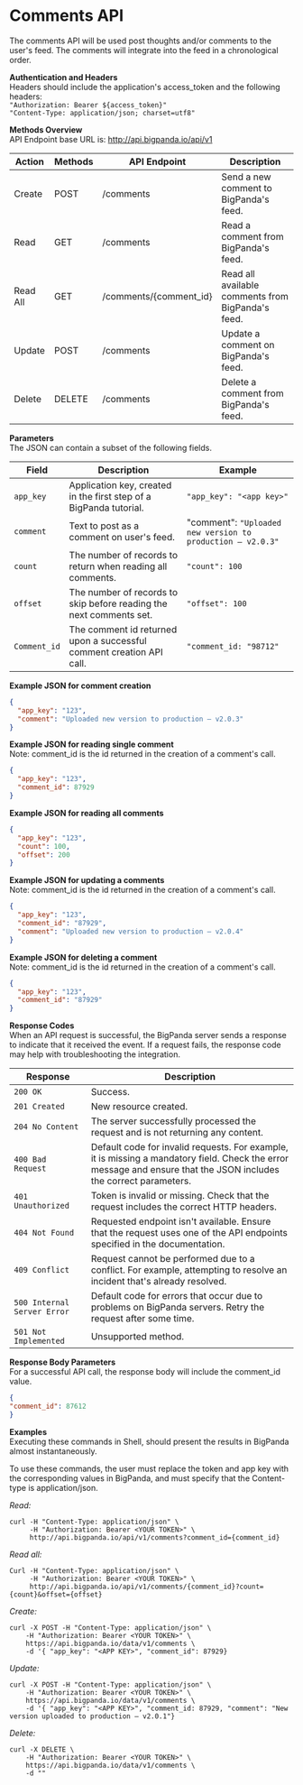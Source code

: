 # Comments API
The comments API will be used post thoughts and/or comments to the user's feed.
The comments will integrate into the feed in a chronological order.

**Authentication and Headers**  
Headers should include the application's access_token and the following headers:  
`"Authorization: Bearer ${access_token}"`  
`"Content-Type: application/json; charset=utf8"`  

**Methods Overview**  
API Endpoint base URL is: http://api.bigpanda.io/api/v1  

Action	| Methods |	API Endpoint |	Description  
--------|---------|--------------|--------------  
Create |	POST 	| /comments |	Send a new comment to BigPanda's feed.  
Read |	GET |	/comments | Read a comment from BigPanda's feed.  
Read All |	GET |	/comments/{comment_id}	| Read all available comments from BigPanda's feed.  
Update |	POST |	/comments	| Update a comment on BigPanda's feed.  
Delete |	DELETE |	/comments	| Delete a comment from BigPanda's feed.  

**Parameters**  
The JSON can contain a subset of the following fields.  

Field |	Description |	Example  
------|-------------|--------  
`app_key` |	Application key, created in the first step of a BigPanda tutorial.	| `"app_key": "<app key>"`  
`comment`	| Text to post as a comment on user's feed.	| "comment": `"Uploaded new version to production – v2.0.3"`  
`count`	| The number of records to return when reading all comments.	| `"count": 100`  
`offset`	| The number of records to skip before reading the next comments set.	| `"offset": 100`  
`Comment_id` |	The comment id returned upon a successful comment creation API call.	| `"comment_id: "98712"`  

**Example JSON for comment creation**  
```JSON
{  
  "app_key": "123",  
  "comment": "Uploaded new version to production – v2.0.3"  
}
```  

**Example JSON for reading single comment**  
Note: comment_id is the id returned in the creation of a comment's call.
```JSON
{
  "app_key": "123",
  "comment_id": 87929
}
```

**Example JSON for reading all comments**
```JSON
{
  "app_key": "123",
  "count": 100,
  "offset": 200
}
```

**Example JSON for updating a comments**  
Note: comment_id is the id returned in the creation of a comment's call.  
```JSON
{
  "app_key": "123",
  "comment_id": "87929",
  "comment": "Uploaded new version to production – v2.0.4"
}
```

**Example JSON for deleting a comment**  
Note: comment_id is the id returned in the creation of a comment's call.  
```JSON
{
  "app_key": "123",
  "comment_id": "87929"
}
```

**Response Codes**  
When an API request is successful, the BigPanda server sends a response to indicate that it received the event. If a request fails, the response code may help with troubleshooting the integration.  

Response                   |	Description  
---------------------------|-------------  
`200 OK`	| Success.  
`201 Created` |	New resource created.  
`204 No Content` |	The server successfully processed the request and is not returning any content.  
`400 Bad Request`	| Default code for invalid requests. For example, it is missing a mandatory field. Check the error message and ensure that the JSON includes the correct parameters.  
`401 Unauthorized` |	Token is invalid or missing. Check that the request includes the correct HTTP headers.  
`404 Not Found` |	Requested endpoint isn't available. Ensure that the request uses one of the API endpoints specified in the documentation.  
`409 Conflict`	| Request cannot be performed due to a conflict. For example, attempting to resolve an incident that's already resolved.  
`500 Internal Server Error` |	Default code for errors that occur due to problems on BigPanda servers. Retry the request after some time.  
`501 Not Implemented`	| Unsupported method.  

**Response Body Parameters**  
For a successful API call, the response body will include the comment_id value.  
```JSON
{
"comment_id": 87612 
}
```

**Examples**  
Executing these commands in Shell, should present the results in BigPanda almost instantaneously.  

To use these commands, the user must replace the token and app key with the corresponding values in BigPanda, and must specify that the Content-type is application/json.  

_Read:_  
```curl
curl -H "Content-Type: application/json" \
     -H "Authorization: Bearer <YOUR TOKEN>" \
     http://api.bigpanda.io/api/v1/comments?comment_id={comment_id}
```

_Read all:_
```curl
Curl -H "Content-Type: application/json" \
     -H "Authorization: Bearer <YOUR TOKEN>" \        
     http://api.bigpanda.io/api/v1/comments/{comment_id}?count={count}&offset={offset}
```

_Create:_
```curl
curl -X POST -H "Content-Type: application/json" \
    -H "Authorization: Bearer <YOUR TOKEN>" \
    https://api.bigpanda.io/data/v1/comments \
    -d '{ "app_key": "<APP KEY>", "comment_id": 87929}
```

_Update:_
```curl
curl -X POST -H "Content-Type: application/json" \
    -H "Authorization: Bearer <YOUR TOKEN>" \
    https://api.bigpanda.io/data/v1/comments \
    -d '{ "app_key": "<APP KEY>", "comment_id: 87929, "comment": "New version uploaded to production – v2.0.1"}
```

_Delete:_
```curl
curl -X DELETE \
    -H "Authorization: Bearer <YOUR TOKEN>" \
    https://api.bigpanda.io/data/v1/comments \
    -d ""
```
